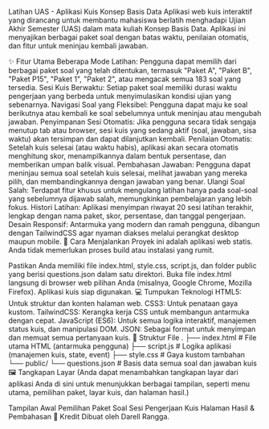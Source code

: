 Latihan UAS - Aplikasi Kuis Konsep Basis Data
Aplikasi web kuis interaktif yang dirancang untuk membantu mahasiswa berlatih menghadapi Ujian Akhir Semester (UAS) dalam mata kuliah Konsep Basis Data. Aplikasi ini menyajikan berbagai paket soal dengan batas waktu, penilaian otomatis, dan fitur untuk meninjau kembali jawaban.

✨ Fitur Utama
Beberapa Mode Latihan: Pengguna dapat memilih dari berbagai paket soal yang telah ditentukan, termasuk "Paket A", "Paket B", "Paket P15", "Paket 1", "Paket 2", atau mengacak semua 183 soal yang tersedia.
Sesi Kuis Berwaktu: Setiap paket soal memiliki durasi waktu pengerjaan yang berbeda untuk menyimulasikan kondisi ujian yang sebenarnya.
Navigasi Soal yang Fleksibel: Pengguna dapat maju ke soal berikutnya atau kembali ke soal sebelumnya untuk meninjau atau mengubah jawaban.
Penyimpanan Sesi Otomatis: Jika pengguna secara tidak sengaja menutup tab atau browser, sesi kuis yang sedang aktif (soal, jawaban, sisa waktu) akan tersimpan dan dapat dilanjutkan kembali.
Penilaian Otomatis: Setelah kuis selesai (atau waktu habis), aplikasi akan secara otomatis menghitung skor, menampilkannya dalam bentuk persentase, dan memberikan umpan balik visual.
Pembahasan Jawaban: Pengguna dapat meninjau semua soal setelah kuis selesai, melihat jawaban yang mereka pilih, dan membandingkannya dengan jawaban yang benar.
Ulangi Soal Salah: Terdapat fitur khusus untuk mengulang latihan hanya pada soal-soal yang sebelumnya dijawab salah, memungkinkan pembelajaran yang lebih fokus.
Histori Latihan: Aplikasi menyimpan riwayat 20 sesi latihan terakhir, lengkap dengan nama paket, skor, persentase, dan tanggal pengerjaan.
Desain Responsif: Antarmuka yang modern dan ramah pengguna, dibangun dengan TailwindCSS agar nyaman diakses melalui perangkat desktop maupun mobile.
🚀 Cara Menjalankan
Proyek ini adalah aplikasi web statis. Anda tidak memerlukan proses build atau instalasi yang rumit.

Pastikan Anda memiliki file index.html, style.css, script.js, dan folder public yang berisi questions.json dalam satu direktori.
Buka file index.html langsung di browser web pilihan Anda (misalnya, Google Chrome, Mozilla Firefox).
Aplikasi kuis siap digunakan.
💻 Tumpukan Teknologi
HTML5: Untuk struktur dan konten halaman web.
CSS3: Untuk penataan gaya kustom.
TailwindCSS: Kerangka kerja CSS untuk membangun antarmuka dengan cepat.
JavaScript (ES6): Untuk semua logika interaktif, manajemen status kuis, dan manipulasi DOM.
JSON: Sebagai format untuk menyimpan dan memuat semua pertanyaan kuis.
📂 Struktur File
.
├── index.html          # File utama HTML (antarmuka pengguna)
├── script.js           # Logika aplikasi (manajemen kuis, state, event)
├── style.css           # Gaya kustom tambahan
└── public/
    └── questions.json  # Basis data semua soal dan jawaban kuis
🖼️ Tangkapan Layar
(Anda dapat menambahkan tangkapan layar dari aplikasi Anda di sini untuk menunjukkan berbagai tampilan, seperti menu utama, pemilihan paket, layar kuis, dan halaman hasil.)

Tampilan Awal
Pemilihan Paket Soal
Sesi Pengerjaan Kuis
Halaman Hasil & Pembahasan
👤 Kredit
Dibuat oleh Darell Rangga.
